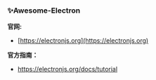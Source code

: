 ### ✨Awesome-Electron

**官网:**

* [https://electronjs.org](https://electronjs.org)

**官方指南：**

* https://electronjs.org/docs/tutorial



